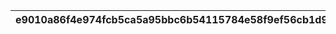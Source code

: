 |e9010a86f4e974fcb5ca5a95bbc6b54115784e58f9ef56cb1d9f7a9d841d5c49|49ffbc6b0ed8c88e381a7a4a0951bf13909bc9913722038328d37949d777ffcc|2e2b9a0768babe903b9af5999ba8125fea865377d80a119ef6de10112e7465c0|7337716e9c9bd6aefe09d885551e44a234d81a27c5d28fbf71a9508c9366e86e|c6cc43a84e165970727a92ac1d6e64fd58593130a566563b575e8d7af417d88e|
| --- | --- | --- | --- | --- |